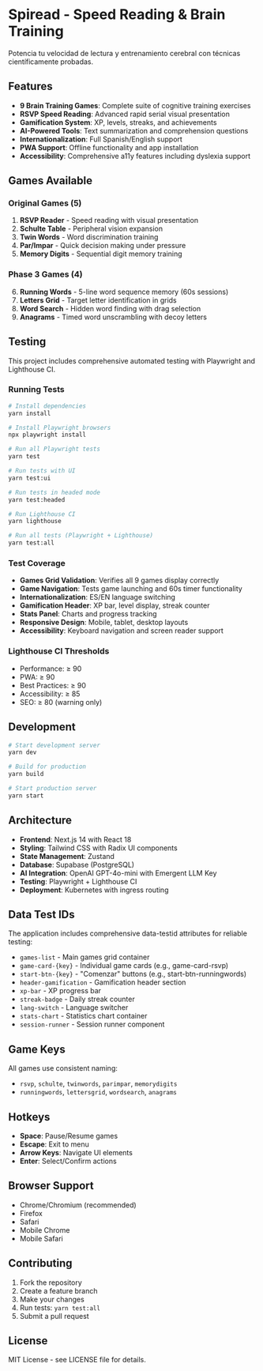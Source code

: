 # Spiread - Speed Reading & Brain Training

Potencia tu velocidad de lectura y entrenamiento cerebral con técnicas científicamente probadas.

## Features

- **9 Brain Training Games**: Complete suite of cognitive training exercises
- **RSVP Speed Reading**: Advanced rapid serial visual presentation
- **Gamification System**: XP, levels, streaks, and achievements
- **AI-Powered Tools**: Text summarization and comprehension questions
- **Internationalization**: Full Spanish/English support
- **PWA Support**: Offline functionality and app installation
- **Accessibility**: Comprehensive a11y features including dyslexia support

## Games Available

### Original Games (5)
1. **RSVP Reader** - Speed reading with visual presentation
2. **Schulte Table** - Peripheral vision expansion
3. **Twin Words** - Word discrimination training
4. **Par/Impar** - Quick decision making under pressure
5. **Memory Digits** - Sequential digit memory training

### Phase 3 Games (4)
6. **Running Words** - 5-line word sequence memory (60s sessions)
7. **Letters Grid** - Target letter identification in grids
8. **Word Search** - Hidden word finding with drag selection
9. **Anagrams** - Timed word unscrambling with decoy letters

## Testing

This project includes comprehensive automated testing with Playwright and Lighthouse CI.

### Running Tests

```bash
# Install dependencies
yarn install

# Install Playwright browsers
npx playwright install

# Run all Playwright tests
yarn test

# Run tests with UI
yarn test:ui

# Run tests in headed mode
yarn test:headed

# Run Lighthouse CI
yarn lighthouse

# Run all tests (Playwright + Lighthouse)
yarn test:all
```

### Test Coverage

- **Games Grid Validation**: Verifies all 9 games display correctly
- **Game Navigation**: Tests game launching and 60s timer functionality
- **Internationalization**: ES/EN language switching
- **Gamification Header**: XP bar, level display, streak counter
- **Stats Panel**: Charts and progress tracking
- **Responsive Design**: Mobile, tablet, desktop layouts
- **Accessibility**: Keyboard navigation and screen reader support

### Lighthouse CI Thresholds

- Performance: ≥ 90
- PWA: ≥ 90
- Best Practices: ≥ 90
- Accessibility: ≥ 85
- SEO: ≥ 80 (warning only)

## Development

```bash
# Start development server
yarn dev

# Build for production
yarn build

# Start production server
yarn start
```

## Architecture

- **Frontend**: Next.js 14 with React 18
- **Styling**: Tailwind CSS with Radix UI components
- **State Management**: Zustand
- **Database**: Supabase (PostgreSQL)
- **AI Integration**: OpenAI GPT-4o-mini with Emergent LLM Key
- **Testing**: Playwright + Lighthouse CI
- **Deployment**: Kubernetes with ingress routing

## Data Test IDs

The application includes comprehensive data-testid attributes for reliable testing:

- `games-list` - Main games grid container
- `game-card-{key}` - Individual game cards (e.g., game-card-rsvp)
- `start-btn-{key}` - "Comenzar" buttons (e.g., start-btn-runningwords)
- `header-gamification` - Gamification header section
- `xp-bar` - XP progress bar
- `streak-badge` - Daily streak counter
- `lang-switch` - Language switcher
- `stats-chart` - Statistics chart container
- `session-runner` - Session runner component

## Game Keys

All games use consistent naming:
- `rsvp`, `schulte`, `twinwords`, `parimpar`, `memorydigits`
- `runningwords`, `lettersgrid`, `wordsearch`, `anagrams`

## Hotkeys

- **Space**: Pause/Resume games
- **Escape**: Exit to menu
- **Arrow Keys**: Navigate UI elements
- **Enter**: Select/Confirm actions

## Browser Support

- Chrome/Chromium (recommended)
- Firefox
- Safari
- Mobile Chrome
- Mobile Safari

## Contributing

1. Fork the repository
2. Create a feature branch
3. Make your changes
4. Run tests: `yarn test:all`
5. Submit a pull request

## License

MIT License - see LICENSE file for details.